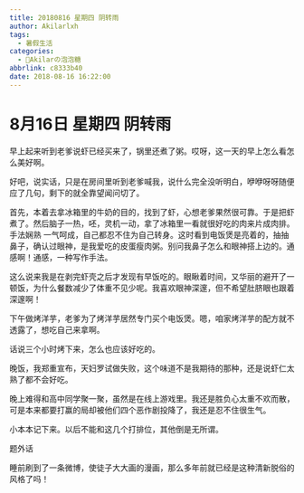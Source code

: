 ```yaml
---
title: 20180816 星期四 阴转雨
author: Akilarlxh
tags:
  - 暑假生活
categories:
  - 🍬Akilarの泡泡糖
abbrlink: c8333b40
date: 2018-08-16 16:22:00
---
```

# 8月16日 星期四 阴转雨

早上起来听到老爹说虾已经买来了，锅里还煮了粥。哎呀，这一天的早上怎么看怎么美好啊。

好吧，说实话，只是在房间里听到老爹喊我，说什么完全没听明白，咿咿呀呀随便应了几句，剩下的就全靠望闻问切了。

首先，本着去拿冰箱里的牛奶的目的，找到了虾，心想老爹果然很可靠。于是把虾煮了。然后脑子一热，呸，灵机一动，拿了冰箱里一看就很好吃的肉来片成肉排。手法娴熟 一气呵成，自己都忍不住为自己转身。这时看到电饭煲是亮着的，抽抽鼻子，确认过眼神，是我爱吃的皮蛋瘦肉粥。别问我鼻子怎么和眼神搭上边的。通感啊！通感，一种写作手法。

这么说来我是在剥完虾壳之后才发现有早饭吃的。眼瞅着时间，又华丽的避开了一顿饭，为什么餐数减少了体重不见少呢。我喜欢眼神深邃，但不希望肚脐眼也跟着深邃啊！

下午做烤洋芋，老爹为了烤洋芋居然专门买个电饭煲。嗯，咱家烤洋芋的配方就不透露了，想吃自己来拿啊。

话说三个小时烤下来，怎么也应该好吃的。

晚饭，我郑重宣布，天妇罗试做失败，这个味道不是我期待的那种，还是说虾仁太熟了都不会好吃。

晚上难得和高中同学聚一聚，虽然是在线上游戏里。我还是胜负心太重不欢而散，可是本来都要打赢的局却被他们四个恶作剧投降了，我还是忍不住很生气。

小本本记下来。以后不能和这几个打排位，其他倒是无所谓。

题外话

睡前刷到了一条微博，使徒子大大画的漫画，那么多年前就已经是这种清新脱俗的风格了吗！

